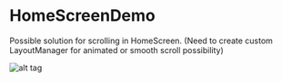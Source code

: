 # HomeScreenDemo

Possible solution for scrolling in HomeScreen. (Need to create custom LayoutManager for animated or smooth scroll possibility)

![alt tag](http://i.imgur.com/a0wZi7Q.gif)
